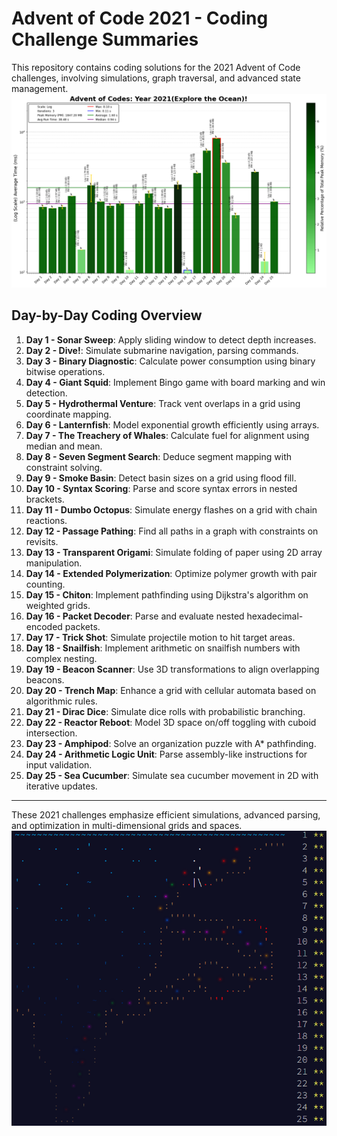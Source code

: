 # Advent of Code 2021 - Coding Challenge Summaries

This repository contains coding solutions for the 2021 Advent of Code challenges, involving simulations, graph traversal, and advanced state management.
![2020 Run Time Plot](analysis/AOC_2021_log.png)
## Day-by-Day Coding Overview

1. **Day 1 - Sonar Sweep**: Apply sliding window to detect depth increases.
2. **Day 2 - Dive!**: Simulate submarine navigation, parsing commands.
3. **Day 3 - Binary Diagnostic**: Calculate power consumption using binary bitwise operations.
4. **Day 4 - Giant Squid**: Implement Bingo game with board marking and win detection.
5. **Day 5 - Hydrothermal Venture**: Track vent overlaps in a grid using coordinate mapping.
6. **Day 6 - Lanternfish**: Model exponential growth efficiently using arrays.
7. **Day 7 - The Treachery of Whales**: Calculate fuel for alignment using median and mean.
8. **Day 8 - Seven Segment Search**: Deduce segment mapping with constraint solving.
9. **Day 9 - Smoke Basin**: Detect basin sizes on a grid using flood fill.
10. **Day 10 - Syntax Scoring**: Parse and score syntax errors in nested brackets.
11. **Day 11 - Dumbo Octopus**: Simulate energy flashes on a grid with chain reactions.
12. **Day 12 - Passage Pathing**: Find all paths in a graph with constraints on revisits.
13. **Day 13 - Transparent Origami**: Simulate folding of paper using 2D array manipulation.
14. **Day 14 - Extended Polymerization**: Optimize polymer growth with pair counting.
15. **Day 15 - Chiton**: Implement pathfinding using Dijkstra's algorithm on weighted grids.
16. **Day 16 - Packet Decoder**: Parse and evaluate nested hexadecimal-encoded packets.
17. **Day 17 - Trick Shot**: Simulate projectile motion to hit target areas.
18. **Day 18 - Snailfish**: Implement arithmetic on snailfish numbers with complex nesting.
19. **Day 19 - Beacon Scanner**: Use 3D transformations to align overlapping beacons.
20. **Day 20 - Trench Map**: Enhance a grid with cellular automata based on algorithmic rules.
21. **Day 21 - Dirac Dice**: Simulate dice rolls with probabilistic branching.
22. **Day 22 - Reactor Reboot**: Model 3D space on/off toggling with cuboid intersection.
23. **Day 23 - Amphipod**: Solve an organization puzzle with A* pathfinding.
24. **Day 24 - Arithmetic Logic Unit**: Parse assembly-like instructions for input validation.
25. **Day 25 - Sea Cucumber**: Simulate sea cucumber movement in 2D with iterative updates.

---

These 2021 challenges emphasize efficient simulations, advanced parsing, and optimization in multi-dimensional grids and spaces.
![2021 Advent](<2021 Advent Calendar.png>)